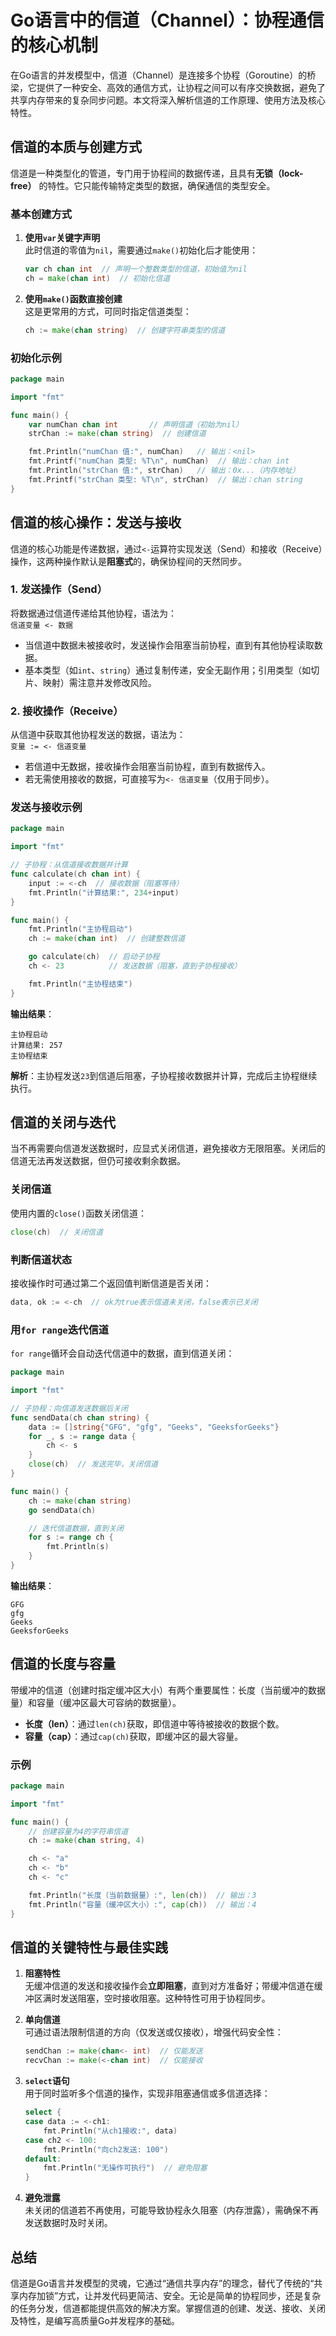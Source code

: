 # Go语言中的信道（Channel）：协程通信的核心机制

在Go语言的并发模型中，信道（Channel）是连接多个协程（Goroutine）的桥梁，它提供了一种安全、高效的通信方式，让协程之间可以有序交换数据，避免了共享内存带来的复杂同步问题。本文将深入解析信道的工作原理、使用方法及核心特性。


## 信道的本质与创建方式

信道是一种类型化的管道，专门用于协程间的数据传递，且具有**无锁（lock-free）** 的特性。它只能传输特定类型的数据，确保通信的类型安全。

### 基本创建方式
1. **使用`var`关键字声明**  
   此时信道的零值为`nil`，需要通过`make()`初始化后才能使用：
   ```go
   var ch chan int  // 声明一个整数类型的信道，初始值为nil
   ch = make(chan int)  // 初始化信道
   ```

2. **使用`make()`函数直接创建**  
   这是更常用的方式，可同时指定信道类型：
   ```go
   ch := make(chan string)  // 创建字符串类型的信道
   ```

### 初始化示例
```go
package main

import "fmt"

func main() {
    var numChan chan int       // 声明信道（初始为nil）
    strChan := make(chan string)  // 创建信道

    fmt.Println("numChan 值:", numChan)   // 输出：<nil>
    fmt.Printf("numChan 类型: %T\n", numChan)  // 输出：chan int
    fmt.Println("strChan 值:", strChan)   // 输出：0x...（内存地址）
    fmt.Printf("strChan 类型: %T\n", strChan)  // 输出：chan string
}
```


## 信道的核心操作：发送与接收

信道的核心功能是传递数据，通过`<-`运算符实现发送（Send）和接收（Receive）操作，这两种操作默认是**阻塞式**的，确保协程间的天然同步。

### 1. 发送操作（Send）
将数据通过信道传递给其他协程，语法为：  
`信道变量 <- 数据`  

- 当信道中数据未被接收时，发送操作会阻塞当前协程，直到有其他协程读取数据。
- 基本类型（如`int`、`string`）通过复制传递，安全无副作用；引用类型（如切片、映射）需注意并发修改风险。

### 2. 接收操作（Receive）
从信道中获取其他协程发送的数据，语法为：  
`变量 := <- 信道变量`  

- 若信道中无数据，接收操作会阻塞当前协程，直到有数据传入。
- 若无需使用接收的数据，可直接写为`<- 信道变量`（仅用于同步）。

### 发送与接收示例
```go
package main

import "fmt"

// 子协程：从信道接收数据并计算
func calculate(ch chan int) {
    input := <-ch  // 接收数据（阻塞等待）
    fmt.Println("计算结果:", 234+input)
}

func main() {
    fmt.Println("主协程启动")
    ch := make(chan int)  // 创建整数信道

    go calculate(ch)  // 启动子协程
    ch <- 23          // 发送数据（阻塞，直到子协程接收）

    fmt.Println("主协程结束")
}
```
**输出结果**：
```
主协程启动
计算结果: 257
主协程结束
```
**解析**：主协程发送`23`到信道后阻塞，子协程接收数据并计算，完成后主协程继续执行。


## 信道的关闭与迭代

当不再需要向信道发送数据时，应显式关闭信道，避免接收方无限阻塞。关闭后的信道无法再发送数据，但仍可接收剩余数据。

### 关闭信道
使用内置的`close()`函数关闭信道：
```go
close(ch)  // 关闭信道
```

### 判断信道状态
接收操作时可通过第二个返回值判断信道是否关闭：
```go
data, ok := <-ch  // ok为true表示信道未关闭，false表示已关闭
```

### 用`for range`迭代信道
`for range`循环会自动迭代信道中的数据，直到信道关闭：
```go
package main

import "fmt"

// 子协程：向信道发送数据后关闭
func sendData(ch chan string) {
    data := []string{"GFG", "gfg", "Geeks", "GeeksforGeeks"}
    for _, s := range data {
        ch <- s
    }
    close(ch)  // 发送完毕，关闭信道
}

func main() {
    ch := make(chan string)
    go sendData(ch)

    // 迭代信道数据，直到关闭
    for s := range ch {
        fmt.Println(s)
    }
}
```
**输出结果**：
```
GFG
gfg
Geeks
GeeksforGeeks
```


## 信道的长度与容量

带缓冲的信道（创建时指定缓冲区大小）有两个重要属性：长度（当前缓冲的数据量）和容量（缓冲区最大可容纳的数据量）。

- **长度（len）**：通过`len(ch)`获取，即信道中等待被接收的数据个数。
- **容量（cap）**：通过`cap(ch)`获取，即缓冲区的最大容量。

### 示例
```go
package main

import "fmt"

func main() {
    // 创建容量为4的字符串信道
    ch := make(chan string, 4)

    ch <- "a"
    ch <- "b"
    ch <- "c"

    fmt.Println("长度（当前数据量）:", len(ch))  // 输出：3
    fmt.Println("容量（缓冲区大小）:", cap(ch))  // 输出：4
}
```


## 信道的关键特性与最佳实践

1. **阻塞特性**  
   无缓冲信道的发送和接收操作会**立即阻塞**，直到对方准备好；带缓冲信道在缓冲区满时发送阻塞，空时接收阻塞。这种特性可用于协程同步。

2. **单向信道**  
   可通过语法限制信道的方向（仅发送或仅接收），增强代码安全性：
   ```go
   sendChan := make(chan<- int)  // 仅能发送
   recvChan := make(<-chan int)  // 仅能接收
   ```

3. **`select`语句**  
   用于同时监听多个信道的操作，实现非阻塞通信或多信道选择：
   ```go
   select {
   case data := <-ch1:
       fmt.Println("从ch1接收:", data)
   case ch2 <- 100:
       fmt.Println("向ch2发送: 100")
   default:
       fmt.Println("无操作可执行")  // 避免阻塞
   }
   ```

4. **避免泄露**  
   未关闭的信道若不再使用，可能导致协程永久阻塞（内存泄露），需确保不再发送数据时及时关闭。


## 总结

信道是Go语言并发模型的灵魂，它通过“通信共享内存”的理念，替代了传统的“共享内存加锁”方式，让并发代码更简洁、安全。无论是简单的协程同步，还是复杂的任务分发，信道都能提供高效的解决方案。掌握信道的创建、发送、接收、关闭及特性，是编写高质量Go并发程序的基础。